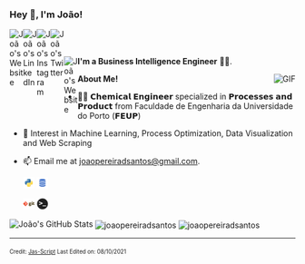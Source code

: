 <h3 title="hehehe"> Hey 👋, I'm João!</h3>

<a href="https://www.joaopereiradsantos.com/">
  <img align="left" alt="João's Website" width="24px" src="https://cdn.jsdelivr.net/npm/simple-icons@v3/icons/academia.svg" />
</a>
<a href="https://www.linkedin.com/in/joaopereiradsantos">
  <img align="left" alt="João's LinkedIn" width="24px" src="https://cdn.jsdelivr.net/npm/simple-icons@v3/icons/linkedin.svg" />
</a>
<a href="https://www.instagram.com/joao96santos/">
  <img align="left" alt="João's Instagram" width="24px" src="https://cdn.jsdelivr.net/npm/simple-icons@v3/icons/instagram.svg" />
</a>
<a href="https://twitter.com/joao96santos">
  <img align="left" alt="João's Twitter" width="24px" src="https://cdn.jsdelivr.net/npm/simple-icons@3.13.0/icons/twitter.svg" />
</a>




<br />
<br />

**I'm a Business Intelligence Engineer** <img align="left" alt="João's Website" width="24px" src="https://cdn.jsdelivr.net/npm/simple-icons@v3/icons/amazon.svg" /> 🧑‍💻.
 

  <img align="right" alt="GIF" src="https://i.pinimg.com/originals/e4/26/70/e426702edf874b181aced1e2fa5c6cde.gif" />

**About Me!**

- 👨‍🔬 𝗖𝗵𝗲𝗺𝗶𝗰𝗮𝗹 𝗘𝗻𝗴𝗶𝗻𝗲𝗲𝗿 specialized in 𝗣𝗿𝗼𝗰𝗲𝘀𝘀𝗲𝘀 𝗮𝗻𝗱 𝗣𝗿𝗼𝗱𝘂𝗰𝘁 from Faculdade de Engenharia da Universidade do Porto (𝗙𝗘𝗨𝗣) 
- 🧠 Interest in Machine Learning, Process Optimization, Data Visualization and Web Scraping
- 📫 Email me at [joaopereiradsantos@gmail.com](mailto:joaopereiradsantos@gmail.com).


  <code><img height="20" src="https://raw.githubusercontent.com/github/explore/80688e429a7d4ef2fca1e82350fe8e3517d3494d/topics/python/python.png"></code>
  <code><img height="20" src="https://raw.githubusercontent.com/github/explore/80688e429a7d4ef2fca1e82350fe8e3517d3494d/topics/sql/sql.png"></code>

  <code><img height="20" src="https://raw.githubusercontent.com/github/explore/80688e429a7d4ef2fca1e82350fe8e3517d3494d/topics/git/git.png"></code>
  <code><img height="20" src="https://raw.githubusercontent.com/github/explore/80688e429a7d4ef2fca1e82350fe8e3517d3494d/topics/terminal/terminal.png"></code>

<img src="https://github-readme-stats.vercel.app/api?username=joaopereiradsantos&show_icons=true&hide_border=true&count_private=true&theme=graywhite&icon_color=fad000" alt="João's GitHub Stats">
<img align="center" src="https://github-readme-streak-stats.herokuapp.com/?user=joaopereiradsantos&count_private=true&theme=graywhite" alt="joaopereiradsantos" />
<img align="center" width=500 src="https://github-readme-stats.vercel.app/api/top-langs/?username=joaopereiradsantos&count_private=true&theme=graywhite" alt="joaopereiradsantos" />

----
<sub><sup>Credit: [Jas-Script](https://github.com/Jas-Script)
Last Edited on: 08/10/2021</sup></sub>
